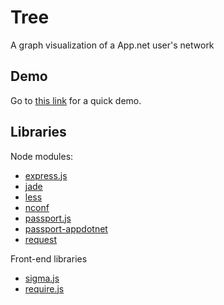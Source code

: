 # Tree

A graph visualization of a App.net user's network

## Demo

Go to [this link](http://treeforapp.herokuapp.com) for a quick demo.

## Libraries

Node modules:

- [express.js](http://expressjs.com/)
- [jade](http://jade-lang.com/)
- [less](http://lesscss.org/)
- [nconf](https://github.com/flatiron/nconf)
- [passport.js](http://passportjs.org/)
- [passport-appdotnet](https://github.com/mowens/passport-appdotnet)
- [request](https://github.com/voxpelli/node-request)

Front-end libraries

- [sigma.js](http://sigmajs.org/)
- [require.js](http://requirejs.org/)